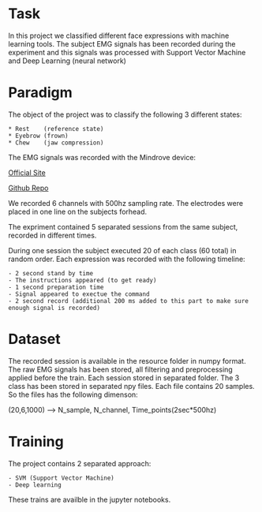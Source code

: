 # Task

In this project we classified different face expressions with machine learning tools.
The subject EMG signals has been recorded during the experiment and this signals was processed with Support Vector Machine and Deep Learning (neural network)

# Paradigm
The object of the project was to classify the following 3 different states:

    * Rest    (reference state)
    * Eyebrow (frown)
    * Chew    (jaw compression)  

The EMG signals was recorded with the Mindrove device:

[Official Site](https://mindrove.com/)

[Github Repo](https://github.com/MindRove/SDK_Public)

We recorded 6 channels with 500hz sampling rate.
The electrodes were placed in one line on the subjects forhead.

The expriment contained 5 separated sessions from the same subject, recorded in different times.

During one session the subject executed 20 of each class (60 total) in random order.
Each expression was recorded with the following timeline:

    - 2 second stand by time 
    - The instructions appeared (to get ready)
    - 1 second preparation time
    - Signal appeared to exectue the command
    - 2 second record (additional 200 ms added to this part to make sure enough signal is recorded)


# Dataset
The recorded session is available in the resource folder in numpy format. The raw EMG signals has been stored, all filtering and preprocessing applied before the train. Each session stored in separated folder.
The 3 class has been stored in separated npy files. Each file contains 20 samples. So the files has the following dimenson:

(20,6,1000) --> N_sample, N_channel, Time_points(2sec*500hz)

# Training
The project contains 2 separated approach:

    - SVM (Support Vector Machine)
    - Deep learning
These trains are availble in the jupyter notebooks.